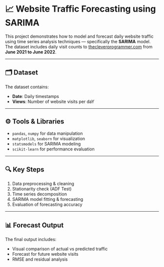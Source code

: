 
# 📈 Website Traffic Forecasting using SARIMA

This project demonstrates how to model and forecast daily website traffic using time series analysis techniques — specifically the **SARIMA** model. The dataset includes daily visit counts to [thecleverprogrammer.com](https://www.thecleverprogrammer.com) from **June 2021 to June 2022**.

---

## 🗂️ Dataset

The dataset contains:
- **Date**: Daily timestamps
- **Views**: Number of website visits per daY

---

## ⚙️ Tools & Libraries
- `pandas`, `numpy` for data manipulation
- `matplotlib`, `seaborn` for visualization
- `statsmodels` for SARIMA modeling
- `scikit-learn` for performance evaluation

---

## 🔍 Key Steps
1. Data preprocessing & cleaning
2. Stationarity check (ADF Test)
3. Time series decomposition
4. SARIMA model fitting & forecasting
5. Evaluation of forecasting accuracy

---

## 📊 Forecast Output

The final output includes:
- Visual comparison of actual vs predicted traffic
- Forecast for future website visits
- RMSE and residual analysis
